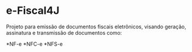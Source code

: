 # e-Fiscal4J #

Projeto para emissão de documentos fiscais eletrônicos, visando geração, assinatura e transmissão de documentos como:

*NF-e
*NFC-e
*NFS-e
